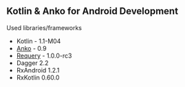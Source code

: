 ## Kotlin & Anko for Android Development

Used libraries/frameworks
* Kotlin - 1.1-M04
* [Anko](https://github.com/Kotlin/anko) - 0.9
* [Requery](https://github.com/requery/requery) - 1.0.0-rc3
* Dagger 2.2
* RxAndroid 1.2.1
* RxKotlin 0.60.0